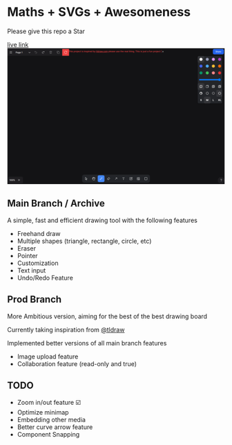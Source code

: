 # Maths + SVGs + Awesomeness

Please give this repo a Star

[live link](https://myblackboard.vercel.app)
![showcase image](/public/og.png)

## Main Branch / Archive

A simple, fast and efficient drawing tool with the following features

- Freehand draw
- Multiple shapes (triangle, rectangle, circle, etc)
- Eraser
- Pointer
- Customization
- Text input
- Undo/Redo Feature

## Prod Branch

More Ambitious version, aiming for the best of the best drawing board

Currently taking inspiration from [@tldraw](https://github.com/tldraw)

Implemented better versions of all main branch features

- Image upload feature
- Collaboration feature (read-only and true)

## TODO

- Zoom in/out feature ☑️
- Optimize minimap
- Embedding other media
- Better curve arrow feature
- Component Snapping
